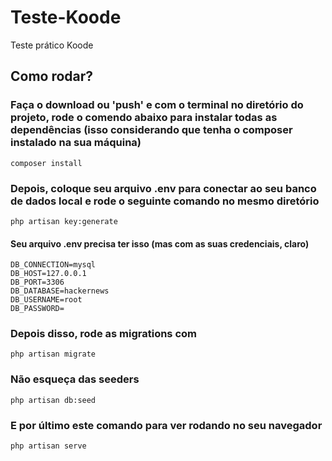 # Teste-Koode
 Teste prático Koode
 
## Como rodar?
### Faça o download ou 'push' e com o terminal no diretório do projeto, rode o comendo abaixo para instalar todas as dependências (isso considerando que tenha o composer instalado na sua máquina)
```
composer install
```
### Depois, coloque seu arquivo .env para conectar ao seu banco de dados local e rode o seguinte comando no mesmo diretório
```
php artisan key:generate
```
#### Seu arquivo .env precisa ter isso (mas com as suas credenciais, claro)
```
DB_CONNECTION=mysql
DB_HOST=127.0.0.1
DB_PORT=3306
DB_DATABASE=hackernews
DB_USERNAME=root
DB_PASSWORD=
```
### Depois disso, rode as migrations com
```
php artisan migrate
```
### Não esqueça das seeders
```
php artisan db:seed
```
### E por último este comando para ver rodando no seu navegador
```
php artisan serve
```

